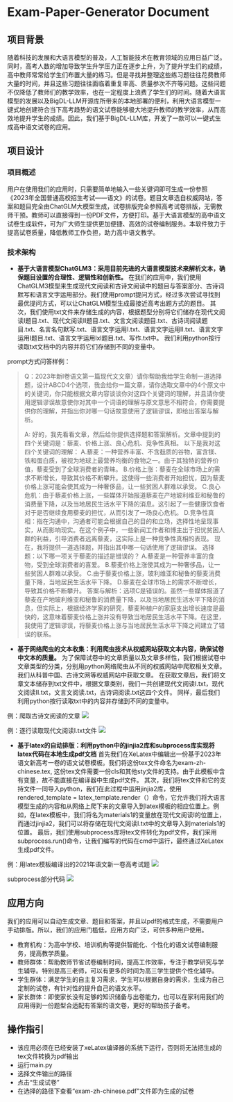 # Exam-Paper-Generator Document

## 项目背景
随着科技的发展和大语言模型的普及，人工智能技术在教育领域的应用日益广泛。同时，高考人数的增加导致学生升学压力正在逐步上升，为了提升学生们的成绩，高中教师常常给学生们布置大量的练习。但是寻找并整理这些练习题往往花费教师大量的时间，并且这些习题往往面临着重复率高、质量参次不齐等问题。这些问题不仅降低了教师们的教学效率，也在一定程度上浪费了学生们的时间。随着大语言模型的发展以及BigDL-LLM开源库所带来的本地部署的便利，利用大语言模型一键式地创建符合当下高考趋势的语文试卷能够极大地提升教师的教学效率，从而高效地提升学生的成绩。因此，我们基于BigDL-LLM库，开发了一款可以一键式生成高中语文试卷的应用。

## 项目设计
### 项目概述
用户在使用我们的应用时，只需要简单地输入一些关键词即可生成一份参照《2023年全国普通高校招生考试——语文》的试卷。题目文章选自权威网站，答案和题目完全由ChatGLM大模型生成，试卷排版完全参照高考试卷排版，无需教师干预。教师可以直接得到一份PDF文件，方便打印。基于大语言模型的高中语文试卷生成软件，可为广大师生提供更加便捷、高效的试卷编制服务。本软件致力于提高试卷质量，降低教师工作负担，助力高中语文教学。
### 技术架构
- **基于大语言模型ChatGLM3：采用目前先进的大语言模型技术来解析文本，确保题目设置的合理性、逻辑性和创新性。**
在我们的应用中，我们使用ChatGLM3模型来生成现代文阅读和古诗文阅读中的题目与答案部分、古诗词默写和语言文字运用部分。我们使用prompt提问方式，经过多次尝试寻找到最优提问方式，可以让ChatGLM模型生成最接近高考出题方式的题目。
其次，我们使用txt文件来存储生成的内容，根据题型分别将它们储存在现代文阅读I题目.txt、现代文阅读II题目.txt、文言文阅读题目.txt、古诗词阅读题目.txt、名言名句默写.txt、语言文字运用I.txt、语言文字运用II.txt、语言文字运用I题目.txt、语言文字运用IxI题目.txt、写作.txt中。
我们利用python按行读取txt文档中的内容并将它们存储到不同的变量中。


prompt方式问答样例：
> Q：2023年新I卷语文第一篇现代文文章）请你帮助我给学生命制一道选择题，设计ABCD4个选项，我会给你一篇文章，请你选取文章中的4个原文中的关键词，你只能根据文章内容谈谈你对这四个关键词的理解，并且请你使用逻辑谬误故意使你对其中一个词语的理解与原文意思不相符合，你需要提供你的理解，并指出你对哪一句话故意使用了逻辑谬误，即给出答案与解析。
> 
> A: 好的，我先看看文章，然后给你提供选择题和答案解析。文章中提到的四个关键词是：藜麦、价格上涨、良心危机、竞争性真相。
以下是我对这四个关键词的理解：
A.藜麦：一种营养丰富、不含麸质的谷物，富含镁、铁和蛋白质，被视为地球上最营养均衡的食物之一。由于其独特的营养价值，藜麦受到了全球消费者的青睐。
B.价格上涨：藜麦在全球市场上的需求不断增长，导致其价格不断攀升。这使得一些消费者开始担忧，因为藜麦价格上涨可能会使其成为一种奢侈品，让一些贫困人群难以承受。
C.良心危机：由于藜麦价格上涨，一些媒体开始报道藜麦在产地玻利维亚和秘鲁的消费量下降，以及当地居民生活水平下降的消息。这引起了一些健康饮食者对于是否继续食用藜麦的担忧，从而引发了一场良心危机。
D.竞争性真相：指在沟通中，沟通者可能会根据自己的目的和立场，选择性地呈现事实，从而影响现实。在这个例子中，一些新闻工作者和博主出于担忧贫困人群的利益，引导消费者远离藜麦，这实际上是一种竞争性真相的表现。
现在，我将提供一道选择题，并指出其中哪一句话使用了逻辑谬误。
选择题：以下哪一项关于藜麦的描述是错误的？
A.藜麦是一种营养丰富的食物，受到全球消费者的喜爱。
B.藜麦价格上涨使其成为一种奢侈品，让一些贫困人群难以承受。
C.由于藜麦价格上涨，玻利维亚和秘鲁的藜麦消费量下降，当地居民生活水平下降。
D.藜麦在全球市场上的需求不断增长，导致其价格不断攀升。
答案与解析：选项C是错误的。虽然一些媒体报道了藜麦在产地玻利维亚和秘鲁的消费量下降，以及当地居民生活水平下降的消息，但实际上，根据经济学家的研究，藜麦种植户的家庭支出增长速度是最快的，这意味着藜麦价格上涨并没有导致当地居民生活水平下降。在这里，我使用了逻辑谬误，将藜麦价格上涨与当地居民生活水平下降之间建立了错误的联系。


- **基于网络爬虫的文本收集：利用爬虫技术从权威网站获取文本内容，确保试卷中文本的质量。**
为了保障试卷中的文章质量以及文章多样性，我们根据试卷中文章类型的分类，分别用python网络爬虫从不同的权威网站中爬取相关文章。我们从科普中国、古诗文网等权威网站中获取文章。
在获取文章后，我们将文章文本储存到txt文件中，根据文章类别，我们一共创建现代文阅读I.txt，现代文阅读II.txt，文言文阅读.txt，古诗词阅读.txt这四个文件。
同样，最后我们利用python按行读取txt中的内容并存储到不同的变量中。

例：爬取古诗文阅读的文章
![](https://notes.sjtu.edu.cn/uploads/upload_9d6fe447a641ada73f0c923be12e3532.png)

例：逐行读取现代文阅读I.txt文件
![](https://notes.sjtu.edu.cn/uploads/upload_af805d1b4b824cfa6d5805451c34cbed.png)


- **基于latex的自动排版：利用python中的jinjia2库和subprocess库实现将latex代码在本地生成pdf文档**
首先我们在XeLatex中编辑出一份基于2023年语文新高考一卷的语文试卷模板。我们将这份tex文件命名为exam-zh-chinese.tex, 这份tex文件需要一份cls和其他sty文件的支持。由于此模板中含有变量，故不能直接在编译器中生成pdf文件。
其次，我们将tex文件和它的支持文件一同导入python，我们在此过程中运用jinjia2库，使用rendered_template = latex_template.render（）命令，它允许我们将大语言模型生成的内容和从网络上爬下来的文章导入到latex模板的相应位置上。例如，在latex模板中，我们将名为materials1的变量放在现代文阅读I的位置上，而通过jinjia2，我们可以将存储在现代文阅读I.txt中的文章导入到materials1的位置。
最后，我们使用subprocess库将tex文件转化为pdf文件，我们采用subprocess.run()命令，让我们编写的代码在cmd中运行，最终通过XeLatex生成pdf文件。

例：用latex模板编译出的2021年语文新一卷高考试题
![](https://notes.sjtu.edu.cn/uploads/upload_d98dad778f7fa8d50aa4191dfd522fb7.png)

subprocess部分代码
![](https://notes.sjtu.edu.cn/uploads/upload_a4b6ad475ce45b433567ecad02ccde3a.png)

## 应用方向
我们的应用可以自动生成文章、题目和答案，并且以pdf的格式生成，不需要用户手动排版。所以，我们的应用门槛低，应用方向广泛，可供多种用户使用。
- 教育机构：为高中学校、培训机构等提供智能化、个性化的语文试卷编制服务，提高教学质量。
- 教师群体：帮助教师节省试卷编制时间，提高工作效率，专注于教学研究与学生辅导。特别是高三老师，可以有更多的时间为高三学生提供个性化辅导。
- 学生群体：满足学生的自主复习需求，学生可以根据自身的需求，生成为自己定制的试卷，有针对性的提升自己的语文水平。
- 家长群体：即使家长没有足够的知识储备与出卷能力，也可以在家利用我们的应用得到一份题型合适配有答案的语文卷，更好的帮助孩子备考。

## 操作指引
- 该应用必须在已经安装了xeLatex编译器的系统下运行，否则将无法把生成的tex文件转换为pdf输出
- 运行main.py
- 选择文件输出的路径
- 点击“生成试卷”
- 在选择的路径下查看“exam-zh-chinese.pdf"文件即为生成的试卷
